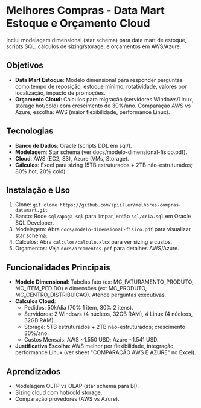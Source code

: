 # Melhores Compras - Data Mart Estoque e Orçamento Cloud

Inclui modelagem dimensional (star schema) para data mart de estoque, scripts SQL, cálculos de sizing/storage, e orçamentos em AWS/Azure.

## Objetivos
- **Data Mart Estoque**: Modelo dimensional para responder perguntas como tempo de reposição, estoque mínimo, rotatividade, valores por localização, impacto de promoções.
- **Orçamento Cloud**: Cálculos para migração (servidores Windows/Linux, storage hot/cold) com crescimento de 30%/ano. Comparação AWS vs Azure; escolha: AWS (maior flexibilidade, performance Linux).

## Tecnologias
- **Banco de Dados**: Oracle (scripts DDL em sql/).
- **Modelagem**: Star schema (ver docs/modelo-dimensional-fisico.pdf).
- **Cloud**: AWS (EC2, S3), Azure (VMs, Storage).
- **Cálculos**: Excel para sizing (5TB estruturados + 2TB não-estruturados; 80% hot, 20% cold).

## Instalação e Uso
1. Clone: `git clone https://github.com/spiiller/melhores-compras-datamart.git`
2. Banco: Rode `sql/apaga.sql` para limpar, então `sql/cria.sql` em Oracle SQL Developer.
3. Modelagem: Abra `docs/modelo-dimensional-fisico.pdf` para visualizar star schema.
4. Cálculos: Abra `calculos/calculo.xlsx` para ver sizing e custos.
5. Orçamentos: Veja `docs/orcamentos.pdf` para detalhes AWS/Azure.

## Funcionalidades Principais
- **Modelo Dimensional**: Tabelas fato (ex: MC_FATURAMENTO_PRODUTO, MC_ITEM_PEDIDO) e dimensões (ex: MC_PRODUTO, MC_CENTRO_DISTRIBUICAO). Atende perguntas executivas.
- **Cálculos Cloud**:
  - Pedidos: 50k/dia (70% 1 item, 30% 2 itens).
  - Servidores: 2 Windows (4 núcleos, 32GB RAM), 4 Linux (4 núcleos, 32GB RAM).
  - Storage: 5TB estruturados + 2TB não-estruturados; crescimento 30%/ano.
  - Custos Mensais: AWS ~1.550 USD; Azure ~1.541 USD.
- **Justificativa Escolha**: AWS melhor por flexibilidade, integração, performance Linux (ver sheet "COMPARAÇÃO AWS E AZURE" no Excel).

## Aprendizados
- Modelagem OLTP vs OLAP (star schema para BI).
- Sizing cloud com hot/cold storage.
- Comparação provedores (AWS vs Azure).
